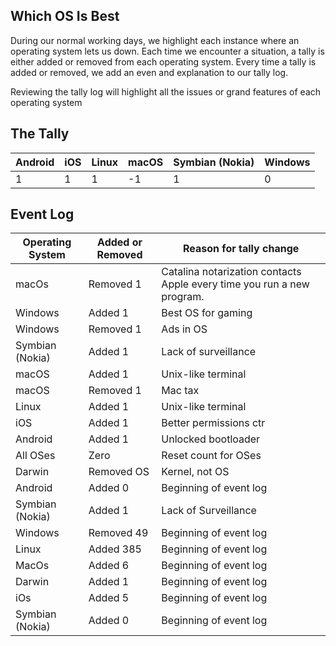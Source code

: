 ## Which OS Is Best

During our normal working days, we highlight each instance where an operating system lets us down. Each time we encounter a situation, a tally is either added or removed from each operating system. Every time a tally is added or removed, we add an even and explanation to our tally log. 

Reviewing the tally log will highlight all the issues or grand features of each operating system

## The Tally

| Android | iOS | Linux | macOS | Symbian (Nokia) | Windows |
| ------- | --- | ----- | ----- | --------------- | ------- |
|       1 |   1 |     1 |    -1 |               1 |       0 |

## Event Log

| Operating System | Added or Removed | Reason for tally change                                                |
| ---------------- | ---------------- | ---------------------------------------------------------------------- |
| macOs            | Removed        1 | Catalina notarization contacts Apple every time you run a new program. |
| Windows          | Added          1 | Best OS for gaming                                                     |
| Windows          | Removed        1 | Ads in OS                                                              |
| Symbian (Nokia)  | Added          1 | Lack of surveillance                                                   |
| macOS            | Added          1 | Unix-like terminal                                                     |
| macOS            | Removed        1 | Mac tax                                                                |
| Linux            | Added          1 | Unix-like terminal                                                     |
| iOS              | Added          1 | Better permissions ctr                                                 |
| Android          | Added          1 | Unlocked bootloader                                                    |
| All OSes         | Zero             | Reset count for OSes                                                   |
| Darwin           | Removed OS       | Kernel, not OS                                                         |
| Android          | Added          0 | Beginning of event log                                                 |
| Symbian (Nokia)  | Added          1 | Lack of Surveillance                                                   |
| Windows          | Removed       49 | Beginning of event log                                                 |
| Linux            | Added        385 | Beginning of event log                                                 |
| MacOs            | Added          6 | Beginning of event log                                                 |
| Darwin           | Added          1 | Beginning of event log                                                 |
| iOs              | Added          5 | Beginning of event log                                                 |
| Symbian (Nokia)  | Added          0 | Beginning of event log                                                 |
